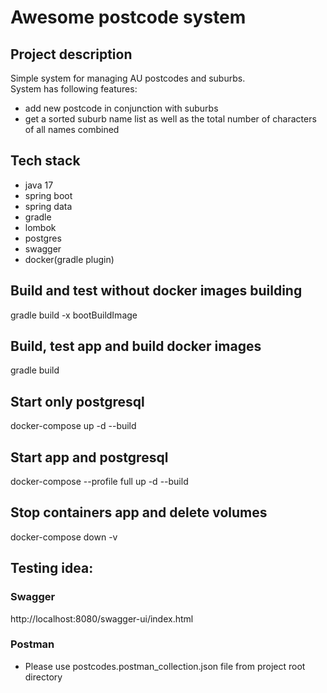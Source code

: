# Awesome postcode system

## Project description
Simple system for managing AU postcodes and suburbs.<br>
System has following features:
- add new postcode in conjunction with suburbs
- get a sorted suburb name list as well as the total number of characters of all names combined

## Tech stack
- java 17
- spring boot
- spring data
- gradle
- lombok
- postgres
- swagger
- docker(gradle plugin)

## Build and test without docker images building
gradle build -x bootBuildImage

## Build, test app and build docker images
gradle build

## Start only postgresql
docker-compose up -d --build

## Start app and postgresql
docker-compose --profile full  up -d --build

## Stop containers app and delete volumes
docker-compose down -v

## Testing idea:

### Swagger
http://localhost:8080/swagger-ui/index.html

### Postman
- Please use postcodes.postman_collection.json file from project root directory
